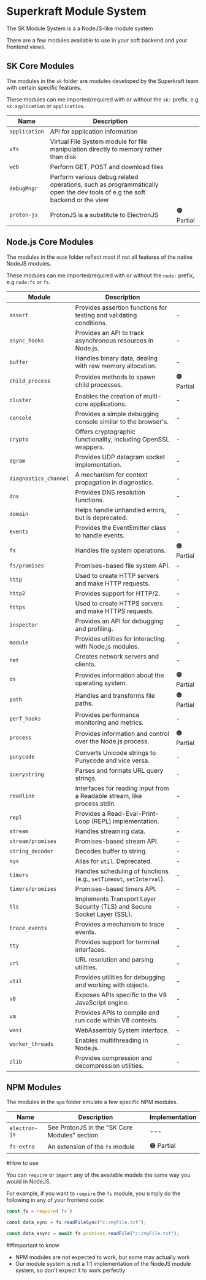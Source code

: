 ﻿# Superkraft Module System

The SK Module System is a a NodeJS-like module system

There are a few modules available to use in your soft backend and your frontend views.


## SK Core Modules
The modules in the `sk` folder are modules developed by the Superkraft team with certain specific features.

These modules can me imported/required with or without the `sk:` prefix, e.g `sk:application` or `application`.

| Name       | Description       |        |
|----------------|----------------|----------------|
| `application`   | API for application information   |
| `vfs`   | Virtual File System module for file manipulation directly to memory rather than disk   |
| `web`   | Perform GET, POST and download files   |
| `debugMngr`   | Perform various debug related operations, such as programmatically open the dev tools of e.g the soft backend or the view   |
| `proton-js`   | ProtonJS is a substitute to ElectronJS   |  🟠 Partial    |


## Node.js Core Modules
The modules in the `node` folder reflect most if not all features of the native NodeJS modules.

These modules can me imported/required with or without the `node:` prefix, e.g `node:fs` or `fs`.

| Module            | Description                                                                 |   |
|--------------------|-----------------------------------------------------------------------------|---|
| `assert`          | Provides assertion functions for testing and validating conditions.         | -  |
| `async_hooks`     | Provides an API to track asynchronous resources in Node.js.                | -  |
| `buffer`          | Handles binary data, dealing with raw memory allocation.                   | -  |
| `child_process`   | Provides methods to spawn child processes.                                  | 🟠 Partial |
| `cluster`         | Enables the creation of multi-core applications.                           | -  |
| `console`         | Provides a simple debugging console similar to the browser's.              | -  |
| `crypto`          | Offers cryptographic functionality, including OpenSSL wrappers.            | -  |
| `dgram`           | Provides UDP datagram socket implementation.                               | -  |
| `diagnostics_channel` | A mechanism for context propagation in diagnostics.                   | -  |
| `dns`             | Provides DNS resolution functions.                                         | -  |
| `domain`          | Helps handle unhandled errors, but is deprecated.                          | -  |
| `events`          | Provides the EventEmitter class to handle events.                          | -  |
| `fs`              | Handles file system operations.                                            | 🟠 Partial  |
| `fs/promises`     | Promises-based file system API.                                             | -  |
| `http`            | Used to create HTTP servers and make HTTP requests.                        | -  |
| `http2`           | Provides support for HTTP/2.                                               | -  |
| `https`           | Used to create HTTPS servers and make HTTPS requests.                      | -  |
| `inspector`       | Provides an API for debugging and profiling.                               | -  |
| `module`          | Provides utilities for interacting with Node.js modules.                   | -  |
| `net`             | Creates network servers and clients.                                       | -  |
| `os`              | Provides information about the operating system.                           | 🟠 Partial  |
| `path`            | Handles and transforms file paths.                                         | 🟠 Partial  |
| `perf_hooks`      | Provides performance monitoring and metrics.                               | -  |
| `process`         | Provides information and control over the Node.js process.                | 🟠 Partial  |
| `punycode`        | Converts Unicode strings to Punycode and vice versa.                       | -  |
| `querystring`     | Parses and formats URL query strings.                                       | -  |
| `readline`        | Interfaces for reading input from a Readable stream, like process.stdin.   | -  |
| `repl`            | Provides a Read-Eval-Print-Loop (REPL) implementation.                     | -  |
| `stream`          | Handles streaming data.                                                    | -  |
| `stream/promises` | Promises-based stream API.                                                 | -  |
| `string_decoder`  | Decodes buffer to string.                                                  | -  |
| `sys`             | Alias for `util`. Deprecated.                                              | -  |
| `timers`          | Handles scheduling of functions (e.g., `setTimeout`, `setInterval`).       | -  |
| `timers/promises` | Promises-based timers API.                                                 | -  |
| `tls`             | Implements Transport Layer Security (TLS) and Secure Socket Layer (SSL).   | -  |
| `trace_events`    | Provides a mechanism to trace events.                                      | -  |
| `tty`             | Provides support for terminal interfaces.                                  | -  |
| `url`             | URL resolution and parsing utilities.                                      | -  |
| `util`            | Provides utilities for debugging and working with objects.                 | -  |
| `v8`              | Exposes APIs specific to the V8 JavaScript engine.                        | -  |
| `vm`              | Provides APIs to compile and run code within V8 contexts.                | -  |
| `wasi`            | WebAssembly System Interface.                                              | -  |
| `worker_threads`  | Enables multithreading in Node.js.                                         | -  |
| `zlib`            | Provides compression and decompression utilities.                         | -  |


## NPM Modules
The modules in the `npm` folder emulate a few specific NPM modules.


| Name       | Description       | Implementation       |
|----------------|----------------|----------------|
| `electron-js`   | See ProtonJS in the "SK Core Modules" section   |  ---   |
| `fs-extra`   | An extension of the `fs` module   | 🟠 Partial   |


#How to use

You can `require` or `import` any of the available models the same way you would in NodeJS.

For example, if you want to `require` the `fs` module, you simply do the following in any of your frontend code:
```javascript
const fs = require(`fs`)

const data_sync = fs.readFileSync("c:/myFile.txt");

const data_async = await fs.promises.readFile("c:/myFile.txt");
```


##Important to know

- NPM modules are not expected to work, but some may actually work
- Our module system is not a 1:1 implementation of the NodeJS module system, so don't expect it to work perfectly